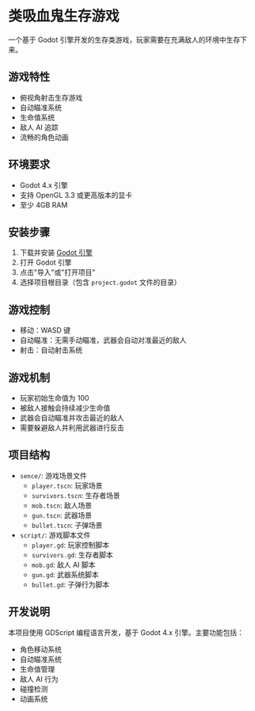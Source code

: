 # 类吸血鬼生存游戏

一个基于 Godot 引擎开发的生存类游戏，玩家需要在充满敌人的环境中生存下来。

## 游戏特性

- 俯视角射击生存游戏
- 自动瞄准系统
- 生命值系统
- 敌人 AI 追踪
- 流畅的角色动画

## 环境要求

- Godot 4.x 引擎
- 支持 OpenGL 3.3 或更高版本的显卡
- 至少 4GB RAM

## 安装步骤

1. 下载并安装 [Godot 引擎](https://godotengine.org/download/)
2. 打开 Godot 引擎
3. 点击"导入"或"打开项目"
4. 选择项目根目录（包含 `project.godot` 文件的目录）

## 游戏控制

- 移动：WASD 键
- 自动瞄准：无需手动瞄准，武器会自动对准最近的敌人
- 射击：自动射击系统

## 游戏机制

- 玩家初始生命值为 100
- 被敌人接触会持续减少生命值
- 武器会自动瞄准并攻击最近的敌人
- 需要躲避敌人并利用武器进行反击

## 项目结构

- `sence/`: 游戏场景文件
  - `player.tscn`: 玩家场景
  - `survivors.tscn`: 生存者场景
  - `mob.tscn`: 敌人场景
  - `gun.tscn`: 武器场景
  - `bullet.tscn`: 子弹场景
- `script/`: 游戏脚本文件
  - `player.gd`: 玩家控制脚本
  - `survivors.gd`: 生存者脚本
  - `mob.gd`: 敌人 AI 脚本
  - `gun.gd`: 武器系统脚本
  - `bullet.gd`: 子弹行为脚本

## 开发说明

本项目使用 GDScript 编程语言开发，基于 Godot 4.x 引擎。主要功能包括：
- 角色移动系统
- 自动瞄准系统
- 生命值管理
- 敌人 AI 行为
- 碰撞检测
- 动画系统
